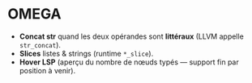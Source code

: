 # OMEGA

- **Concat str** quand les deux opérandes sont **littéraux** (LLVM appelle `str_concat`).
- **Slices** listes & strings (runtime `*_slice`).
- **Hover LSP** (aperçu du nombre de nœuds typés — support fin par position à venir).

